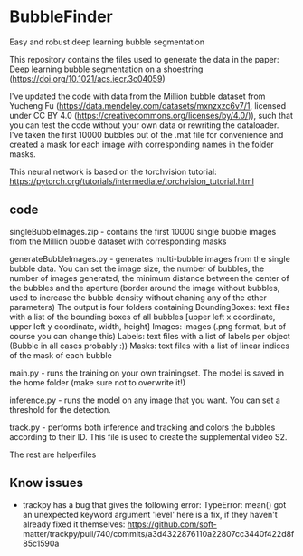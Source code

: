 # BubbleFinder
Easy and robust deep learning bubble segmentation

This repository contains the files used to generate the data in the paper: Deep learning bubble segmentation on a shoestring (https://doi.org/10.1021/acs.iecr.3c04059)

I've updated the code with data from the Million bubble dataset from Yucheng Fu (https://data.mendeley.com/datasets/mxnzxzc6v7/1, licensed under CC BY 4.0 (https://creativecommons.org/licenses/by/4.0/)), such that you can test the code without your own data or rewriting the dataloader. I've taken the first 10000 bubbles out of the .mat file for convenience and created a mask for each image with corresponding names in the folder masks.

This neural network is based on the torchvision tutorial: https://pytorch.org/tutorials/intermediate/torchvision_tutorial.html

code
----------
singleBubbleImages.zip - contains the first 10000 single bubble images from the Million bubble dataset with corresponding masks

generateBubbleImages.py - generates multi-bubble images from the single bubble data. You can set the image size, the number of bubbles, the number of images generated, the minimum distance between the center of the bubbles and the aperture (border around the image without bubbles, used to increase the bubble density without chaning any of the other parameters)
The output is four folders containing
BoundingBoxes: text files with a list of the bounding boxes of all bubbles [upper left x coordinate, upper left y coordinate, width, height]
Images: images (.png format, but of course you can change this)
Labels: text files with a list of labels per object (Bubble in all cases probably :))
Masks: text files with a list of linear indices of the mask of each bubble

main.py - runs the training on your own trainingset. The model is saved in the home folder (make sure not to overwrite it!)

inference.py - runs the model on any image that you want. You can set a threshold for the detection.

track.py - performs both inference and tracking and colors the bubbles according to their ID. This file is used to create the supplemental video S2.

The rest are helperfiles

Know issues
----------
- trackpy has a bug that gives the following error: TypeError: mean() got an unexpected keyword argument 'level'
  here is a fix, if they haven't already fixed it themselves: https://github.com/soft-     matter/trackpy/pull/740/commits/a3d4322876110a22807cc3440f422d8f85c1590a



